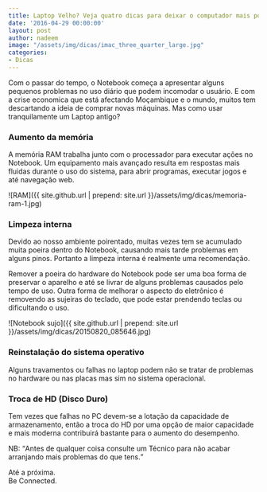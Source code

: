 ```yaml
---
title: Laptop Velho? Veja quatro dicas para deixar o computador mais potente
date: '2016-04-29 00:00:00'
layout: post
author: nadeem
image: "/assets/img/dicas/imac_three_quarter_large.jpg"
categories:
- Dicas
---
```


Com o passar do tempo, o Notebook começa a apresentar alguns pequenos problemas no uso diário que podem incomodar o usuário.
E com a crise economica que está afectando Moçambique e o mundo, muitos tem descartando a ideia de comprar novas máquinas.
Mas como usar tranquilamente um Laptop antigo?

### Aumento da memória
A memória RAM trabalha junto com o processador para executar ações no Notebook. Um equipamento mais avançado resulta em respostas mais fluidas durante o uso do sistema, para abrir programas, executar jogos e até navegação web.

![RAM]({{ site.github.url | prepend: site.url }}/assets/img/dicas/memoria-ram-1.jpg)

### Limpeza interna
Devido ao nosso ambiente poirentado, muitas vezes tem se acumulado muita poeira dentro do Notebook, causando mais tarde problemas em alguns pinos. 
Portanto a limpeza interna é realmente uma recomendação.

Remover a poeira do hardware do Notebook pode ser uma boa forma de preservar o aparelho e até se livrar de alguns problemas causados pelo tempo de uso.
Outra forma de melhorar o aspecto do eletrônico é removendo as sujeiras do teclado, que pode estar prendendo teclas ou dificultando o uso.

![Notebook sujo]({{ site.github.url | prepend: site.url }}/assets/img/dicas/20150820_085646.jpg)

### Reinstalação do sistema operativo
Alguns travamentos ou falhas no laptop podem não se tratar de problemas no hardware ou nas placas mas sim no sistema operacional.

### Troca de HD (Disco Duro)
Tem vezes que falhas no PC devem-se a lotação da capacidade de armazenamento, então a troca do HD por uma opção de maior capacidade e mais moderna contribuirá bastante para o aumento do desempenho.

NB: <q>Antes de qualquer coisa consulte um Técnico para não acabar arranjando mais problemas do que tens.</q>

Até a próxima.<br>
Be Connected.